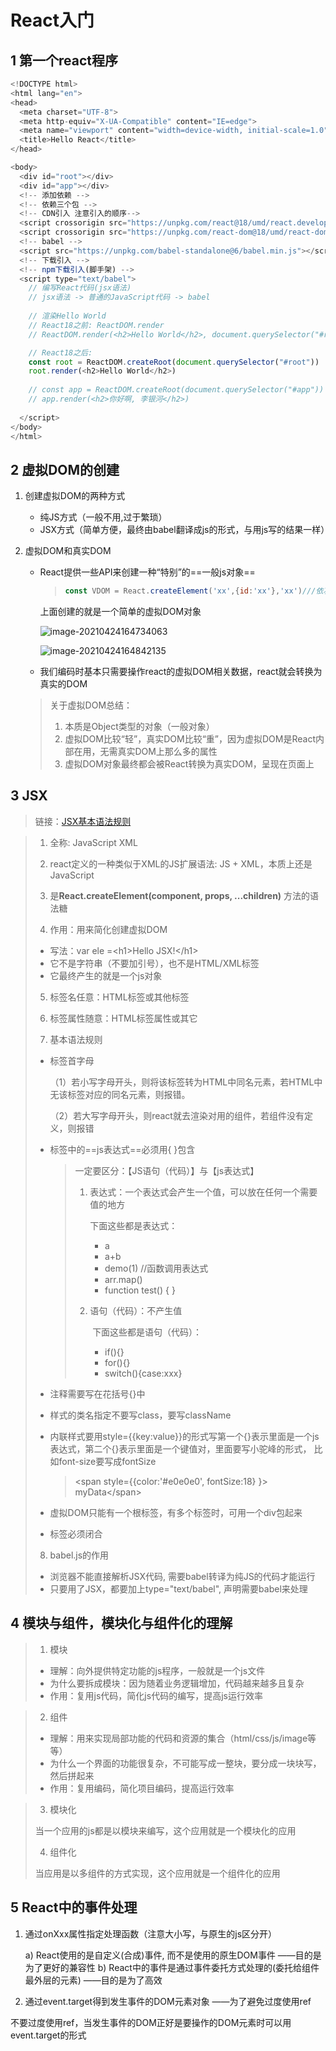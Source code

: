
# React入门

## 1 第一个react程序

```javascript
<!DOCTYPE html>
<html lang="en">
<head>
  <meta charset="UTF-8">
  <meta http-equiv="X-UA-Compatible" content="IE=edge">
  <meta name="viewport" content="width=device-width, initial-scale=1.0">
  <title>Hello React</title>
</head>

<body>
  <div id="root"></div>
  <div id="app"></div>
  <!-- 添加依赖 -->
  <!-- 依赖三个包 -->
  <!-- CDN引入 注意引入的顺序-->
  <script crossorigin src="https://unpkg.com/react@18/umd/react.development.js"></script>
  <script crossorigin src="https://unpkg.com/react-dom@18/umd/react-dom.development.js"></script>
  <!-- babel -->
  <script src="https://unpkg.com/babel-standalone@6/babel.min.js"></script>
  <!-- 下载引入 -->
  <!-- npm下载引入(脚手架) -->
  <script type="text/babel">
    // 编写React代码(jsx语法)
    // jsx语法 -> 普通的JavaScript代码 -> babel
    
    // 渲染Hello World
    // React18之前: ReactDOM.render
    // ReactDOM.render(<h2>Hello World</h2>, document.querySelector("#root"))

    // React18之后:
    const root = ReactDOM.createRoot(document.querySelector("#root"))
    root.render(<h2>Hello World</h2>)
    
    // const app = ReactDOM.createRoot(document.querySelector("#app"))
    // app.render(<h2>你好啊, 李银河</h2>)
    
  </script>
</body>
</html>
```

## 2 虚拟DOM的创建

1. 创建虚拟DOM的两种方式

   - 纯JS方式（一般不用,过于繁琐）
   - JSX方式（简单方便，最终由babel翻译成js的形式，与用js写的结果一样）

2. 虚拟DOM和真实DOM

   - React提供一些API来创建一种“特别”的==一般js对象==

     > ```javascript
     > const VDOM = React.createElement('xx',{id:'xx'},'xx')///依次为标签名，标签属性和标签内容
     > ```

     上面创建的就是一个简单的虚拟DOM对象

     ![image-20210424164734063](https://gitee.com/the-circle-of-ignorance/images/raw/master/images%5Creact/image-20210424164734063.png)

     ![image-20210424164842135](https://i.loli.net/2021/04/25/qwd6egtIJMapLmA.png)

   - 我们编码时基本只需要操作react的虚拟DOM相关数据，react就会转换为真实的DOM

   >关于虚拟DOM总结：
   >
   >1. 本质是Object类型的对象（一般对象）
   >2. 虚拟DOM比较“轻”，真实DOM比较“重”，因为虚拟DOM是React内部在用，无需真实DOM上那么多的属性
   >3. 虚拟DOM对象最终都会被React转换为真实DOM，呈现在页面上
   
## 3 JSX

> 链接：[JSX基本语法规则](https://www.runoob.com/react/react-jsx.html)

>1. 全称: JavaScript XML
>
>2. react定义的一种类似于XML的JS扩展语法: JS + XML，本质上还是JavaScript
>
>3. 是**React.createElement(component, props, ...children)** 方法的语法糖
>
>4. 作用：用来简化创建虚拟DOM
>
>  - 写法：var ele =\<h1\>Hello JSX!\</h1\>
>  - 它不是字符串（不要加引号），也不是HTML/XML标签
>  - 它最终产生的就是一个js对象
>
>5. 标签名任意：HTML标签或其他标签
>
>6. 标签属性随意：HTML标签属性或其它
>
>7. 基本语法规则
>
>  - 标签首字母
>
>    ​    	（1）若小写字母开头，则将该标签转为HTML中同名元素，若HTML中无该标签对应的同名元素，则报错。
>
>    ​		 （2）若大写字母开头，则react就去渲染对用的组件，若组件没有定义，则报错
>
>  - 标签中的==js表达式==必须用{ }包含
>
>    > 一定要区分：【JS语句（代码）】与【js表达式】
>    >
>    > 1. 表达式：一个表达式会产生一个值，可以放在任何一个需要值的地方
>    >
>    >    下面这些都是表达式：
>    >
>    >    - a
>    >    - a+b
>    >    - demo(1) //函数调用表达式
>    >    - arr.map()
>    >    - function test() { }
>    >
>    > 2. 语句（代码）：不产生值
>    >
>    >    ​	下面这些都是语句（代码）：
>    >
>    >    - if(){}
>    >    - for(){}
>    >    - switch(){case:xxx}
>
>  - 注释需要写在花括号{}中
>
>  - 样式的类名指定不要写class，要写className
>
>  - 内联样式要用style={{key:value}}的形式写第一个{}表示里面是一个js表达式，第二个{}表示里面是一个键值对，里面要写小驼峰的形式， 比如font-size要写成fontSize
>
>    >\<span style={{color:'#e0e0e0', fontSize:18} }\> myData\</span\>
>
>  - 虚拟DOM只能有一个根标签，有多个标签时，可用一个div包起来
>
>  - 标签必须闭合
>
>8.   babel.js的作用
>
>  - 浏览器不能直接解析JSX代码, 需要babel转译为纯JS的代码才能运行
>  - 只要用了JSX，都要加上type="text/babel", 声明需要babel来处理

## 4 模块与组件，模块化与组件化的理解

> 1. 模块
>
> - 理解：向外提供特定功能的js程序，一般就是一个js文件
> - 为什么要拆成模块：因为随着业务逻辑增加，代码越来越多且复杂
> - 作用：复用js代码，简化js代码的编写，提高js运行效率

> 2. 组件
>
> - 理解：用来实现局部功能的代码和资源的集合（html/css/js/image等等）
> - 为什么一个界面的功能很复杂，不可能写成一整块，要分成一块块写，然后拼起来
> - 作用：复用编码，简化项目编码，提高运行效率

>3. 模块化
>
>   当一个应用的js都是以模块来编写，这个应用就是一个模块化的应用
>
>4. 组件化
>
>   当应用是以多组件的方式实现，这个应用就是一个组件化的应用

## 5 React中的事件处理

1. 通过onXxx属性指定处理函数（注意大小写，与原生的js区分开）

   ​a)   React使用的是自定义(合成)事件, 而不是使用的原生DOM事件  ——目的是为了更好的兼容性
   ​b)   React中的事件是通过事件委托方式处理的(委托给组件最外层的元素)  ——目的是为了高效

2.  通过event.target得到发生事件的DOM元素对象 ——为了避免过度使用ref

   不要过度使用ref，当发生事件的DOM正好是要操作的DOM元素时可以用event.target的形式